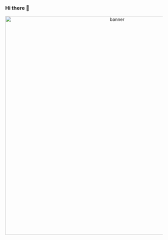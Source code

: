 ### Hi there 👋

<p align="center">
  <img src="[your-image-url-here](https://github.com/ltb801/ltb801/blob/main/fig/totoro.gif?raw=true)" alt="banner" width="700">
</p>

<!--
**ltb801/ltb801** is a ✨ _special_ ✨ repository because its `README.md` (this file) appears on your GitHub profile.

Here are some ideas to get you started:

- 🔭 I’m currently working on ...
- 🌱 I’m currently learning ...
- 👯 I’m looking to collaborate on ...
- 🤔 I’m looking for help with ...
- 💬 Ask me about ...
- 📫 How to reach me: ...
- 😄 Pronouns: ...
- ⚡ Fun fact: ...
-->

